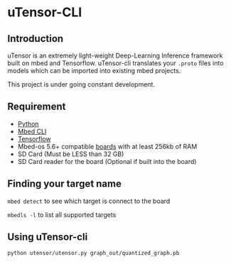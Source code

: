 # uTensor-CLI

## Introduction

  uTensor is an extremely light-weight Deep-Learning Inference framework built on mbed and Tensorflow. uTensor-cli translates your `.proto` files into models which can be imported into existing mbed projects.

  This project is under going constant development.

## Requirement
- [Python](https://www.python.org/)
- [Mbed CLI](https://github.com/ARMmbed/mbed-cli)
- [Tensorflow](https://www.tensorflow.org/install/)
- Mbed-os 5.6+ compatible [boards](https://os.mbed.com/platforms/?mbed-os=25) with at least 256kb of RAM
- SD Card (Must be LESS than 32 GB)
- SD Card reader for the board (Optional if built into the board)

## Finding your target name

`mbed detect` to see which target is connect to the board

`mbedls -l` to list all supported targets

## Using uTensor-cli

```
python utensor/utensor.py graph_out/quantized_graph.pb
```
